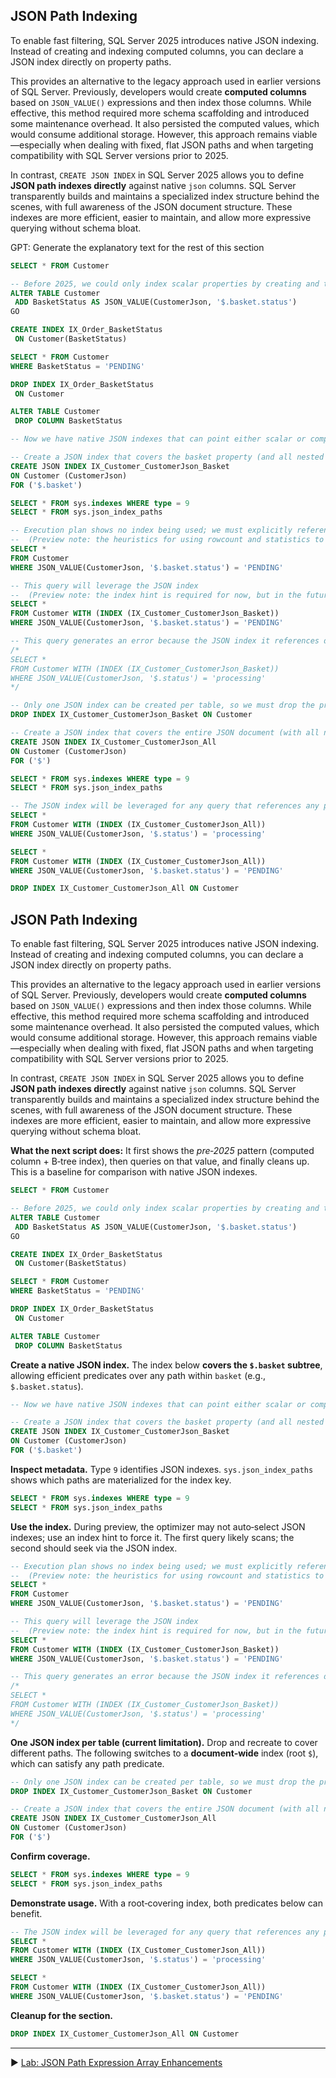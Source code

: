 ﻿## JSON Path Indexing

To enable fast filtering, SQL Server 2025 introduces native JSON indexing. Instead of creating and indexing computed columns, you can declare a JSON index directly on property paths.

This provides an alternative to the legacy approach used in earlier versions of SQL Server. Previously, developers would create **computed columns** based on `JSON_VALUE()` expressions and then index those columns. While effective, this method required more schema scaffolding and introduced some maintenance overhead. It also persisted the computed values, which would consume additional storage. However, this approach remains viable—especially when dealing with fixed, flat JSON paths and when targeting compatibility with SQL Server versions prior to 2025.

In contrast, `CREATE JSON INDEX` in SQL Server 2025 allows you to define **JSON path indexes directly** against native `json` columns. SQL Server transparently builds and maintains a specialized index structure behind the scenes, with full awareness of the JSON document structure. These indexes are more efficient, easier to maintain, and allow more expressive querying without schema bloat.

GPT: Generate the explanatory text for the rest of this section

```sql
SELECT * FROM Customer

-- Before 2025, we could only index scalar properties by creating and then indexing computed columns with JSON_VALUE
ALTER TABLE Customer
 ADD BasketStatus AS JSON_VALUE(CustomerJson, '$.basket.status')
GO

CREATE INDEX IX_Order_BasketStatus
 ON Customer(BasketStatus)

SELECT * FROM Customer
WHERE BasketStatus = 'PENDING'

DROP INDEX IX_Order_BasketStatus
 ON Customer

ALTER TABLE Customer
 DROP COLUMN BasketStatus
```

```sql
-- Now we have native JSON indexes that can point either scalar or complex (nested object/array) properties

-- Create a JSON index that covers the basket property (and all nested properties)
CREATE JSON INDEX IX_Customer_CustomerJson_Basket
ON Customer (CustomerJson)
FOR ('$.basket')
```

```sql
SELECT * FROM sys.indexes WHERE type = 9
SELECT * FROM sys.json_index_paths
```

```sql
-- Execution plan shows no index being used; we must explicitly reference the index with a hint
--  (Preview note: the heuristics for using rowcount and statistics to pick a JSON index for query plan is not complete)
SELECT *
FROM Customer
WHERE JSON_VALUE(CustomerJson, '$.basket.status') = 'PENDING'

-- This query will leverage the JSON index
--  (Preview note: the index hint is required for now, but in the future it will be automatically picked up by the query optimizer)
SELECT *
FROM Customer WITH (INDEX (IX_Customer_CustomerJson_Basket))
WHERE JSON_VALUE(CustomerJson, '$.basket.status') = 'PENDING'

-- This query generates an error because the JSON index it references does not cover the JSON property being queried ($.status)
/*
SELECT *
FROM Customer WITH (INDEX (IX_Customer_CustomerJson_Basket))
WHERE JSON_VALUE(CustomerJson, '$.status') = 'processing'
*/
```

```sql
-- Only one JSON index can be created per table, so we must drop the previous one before creating a new one
DROP INDEX IX_Customer_CustomerJson_Basket ON Customer
```

```sql
-- Create a JSON index that covers the entire JSON document (with all nested properties)
CREATE JSON INDEX IX_Customer_CustomerJson_All
ON Customer (CustomerJson)
FOR ('$')
```

```sql
SELECT * FROM sys.indexes WHERE type = 9
SELECT * FROM sys.json_index_paths
```

```sql
-- The JSON index will be leveraged for any query that references any property in the JSON document
SELECT *
FROM Customer WITH (INDEX (IX_Customer_CustomerJson_All))
WHERE JSON_VALUE(CustomerJson, '$.status') = 'processing'

SELECT *
FROM Customer WITH (INDEX (IX_Customer_CustomerJson_All))
WHERE JSON_VALUE(CustomerJson, '$.basket.status') = 'PENDING'
```

```sql
DROP INDEX IX_Customer_CustomerJson_All ON Customer
```

## JSON Path Indexing

To enable fast filtering, SQL Server 2025 introduces native JSON indexing. Instead of creating and indexing computed columns, you can declare a JSON index directly on property paths.

This provides an alternative to the legacy approach used in earlier versions of SQL Server. Previously, developers would create **computed columns** based on `JSON_VALUE()` expressions and then index those columns. While effective, this method required more schema scaffolding and introduced some maintenance overhead. It also persisted the computed values, which would consume additional storage. However, this approach remains viable—especially when dealing with fixed, flat JSON paths and when targeting compatibility with SQL Server versions prior to 2025.

In contrast, `CREATE JSON INDEX` in SQL Server 2025 allows you to define **JSON path indexes directly** against native `json` columns. SQL Server transparently builds and maintains a specialized index structure behind the scenes, with full awareness of the JSON document structure. These indexes are more efficient, easier to maintain, and allow more expressive querying without schema bloat.

**What the next script does:** It first shows the *pre‑2025* pattern (computed column + B‑tree index), then queries on that value, and finally cleans up. This is a baseline for comparison with native JSON indexes.

```sql
SELECT * FROM Customer

-- Before 2025, we could only index scalar properties by creating and then indexing computed columns with JSON_VALUE
ALTER TABLE Customer
 ADD BasketStatus AS JSON_VALUE(CustomerJson, '$.basket.status')
GO

CREATE INDEX IX_Order_BasketStatus
 ON Customer(BasketStatus)

SELECT * FROM Customer
WHERE BasketStatus = 'PENDING'

DROP INDEX IX_Order_BasketStatus
 ON Customer

ALTER TABLE Customer
 DROP COLUMN BasketStatus
```

**Create a native JSON index.** The index below **covers the `$.basket` subtree**, allowing efficient predicates over any path within `basket` (e.g., `$.basket.status`).

```sql
-- Now we have native JSON indexes that can point either scalar or complex (nested object/array) properties

-- Create a JSON index that covers the basket property (and all nested properties)
CREATE JSON INDEX IX_Customer_CustomerJson_Basket
ON Customer (CustomerJson)
FOR ('$.basket')
```

**Inspect metadata.** Type `9` identifies JSON indexes. `sys.json_index_paths` shows which paths are materialized for the index key.

```sql
SELECT * FROM sys.indexes WHERE type = 9
SELECT * FROM sys.json_index_paths
```

**Use the index.** During preview, the optimizer may not auto‑select JSON indexes; use an index hint to force it. The first query likely scans; the second should seek via the JSON index.

```sql
-- Execution plan shows no index being used; we must explicitly reference the index with a hint
--  (Preview note: the heuristics for using rowcount and statistics to pick a JSON index for query plan is not complete)
SELECT *
FROM Customer
WHERE JSON_VALUE(CustomerJson, '$.basket.status') = 'PENDING'

-- This query will leverage the JSON index
--  (Preview note: the index hint is required for now, but in the future it will be automatically picked up by the query optimizer)
SELECT *
FROM Customer WITH (INDEX (IX_Customer_CustomerJson_Basket))
WHERE JSON_VALUE(CustomerJson, '$.basket.status') = 'PENDING'

-- This query generates an error because the JSON index it references does not cover the JSON property being queried ($.status)
/*
SELECT *
FROM Customer WITH (INDEX (IX_Customer_CustomerJson_Basket))
WHERE JSON_VALUE(CustomerJson, '$.status') = 'processing'
*/
```

**One JSON index per table (current limitation).** Drop and recreate to cover different paths. The following switches to a **document‑wide** index (root `$`), which can satisfy any path predicate.

```sql
-- Only one JSON index can be created per table, so we must drop the previous one before creating a new one
DROP INDEX IX_Customer_CustomerJson_Basket ON Customer
```

```sql
-- Create a JSON index that covers the entire JSON document (with all nested properties)
CREATE JSON INDEX IX_Customer_CustomerJson_All
ON Customer (CustomerJson)
FOR ('$')
```

**Confirm coverage.**

```sql
SELECT * FROM sys.indexes WHERE type = 9
SELECT * FROM sys.json_index_paths
```

**Demonstrate usage.** With a root‑covering index, both predicates below can benefit.

```sql
-- The JSON index will be leveraged for any query that references any property in the JSON document
SELECT *
FROM Customer WITH (INDEX (IX_Customer_CustomerJson_All))
WHERE JSON_VALUE(CustomerJson, '$.status') = 'processing'

SELECT *
FROM Customer WITH (INDEX (IX_Customer_CustomerJson_All))
WHERE JSON_VALUE(CustomerJson, '$.basket.status') = 'PENDING'
```

**Cleanup for the section.**

```sql
DROP INDEX IX_Customer_CustomerJson_All ON Customer
```


___

▶ [Lab: JSON Path Expression Array Enhancements](https://github.com/lennilobel/sql2025-workshop-hol-orlando2025/blob/main/HOL/2.%20JSON%20Support/5.%20JSON%20Path%20Expression%20Array%20Enhancements.md)
